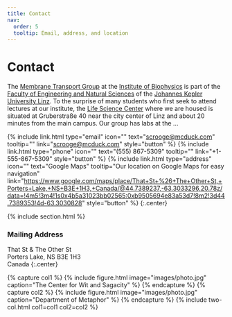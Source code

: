 ```yaml
---
title: Contact
nav:
  order: 5
  tooltip: Email, address, and location
---
```


# <i class="fas fa-envelope"></i>Contact

The [Membrane Transport Group](https://www.jku.at/institut-fuer-biophysik/ueber-uns/team/membrane-transport) at the [Institute of Biophysics](https://www.jku.at/institut-fuer-biophysik/) is part of the [Faculty of Engineering and Natural Sciences](https://www.jku.at/en/faculty-of-engineering-natural-sciences/) of the [Johannes Kepler University Linz](https://www.jku.at/en). To the surprise of many students who first seek to attend lectures at our institute, the [Life Science Center](https://www.jku.at/en/campus/the-jku-campus/buildings/life-science-center/) where we are housed is situated at Gruberstraße 40 near the city center of Linz and about 20 minutes from the main campus. Our group has labs at the ...

{%
  include link.html
  type="email"
  icon=""
  text="scrooge@mcduck.com"
  tooltip=""
  link="scrooge@mcduck.com"
  style="button"
%}
{%
  include link.html
  type="phone"
  icon=""
  text="(555) 867-5309"
  tooltip=""
  link="+1-555-867-5309"
  style="button"
%}
{%
  include link.html
  type="address"
  icon=""
  text="Google Maps"
  tooltip="Our location on Google Maps for easy navigation"
  link="https://www.google.com/maps/place/That+St+%26+The+Other+St,+Porters+Lake,+NS+B3E+1H3,+Canada/@44.7389237,-63.3033296,20.78z/data=!4m5!3m4!1s0x4b5a31023bb02565:0xb9505694e83a53d7!8m2!3d44.7389353!4d-63.3030828"
  style="button"
%}
{:.center}

{% include section.html %}

### <i class="fas fa-mail-bulk"></i>Mailing Address

That St & The Other St  
Porters Lake, NS B3E 1H3  
Canada
{:.center}

{% capture col1 %}
{%
  include figure.html
  image="images/photo.jpg"
  caption="The Center for Wit and Sagacity"
%}
{% endcapture %}
{% capture col2 %}
{%
  include figure.html
  image="images/photo.jpg"
  caption="Department of Metaphor"
%}
{% endcapture %}
{% include two-col.html col1=col1 col2=col2 %}
